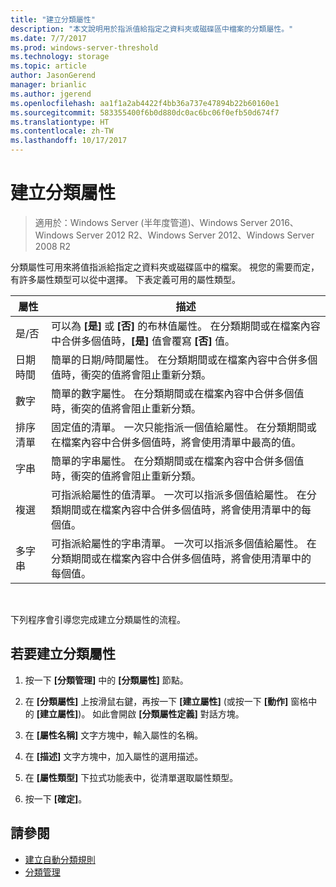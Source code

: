 ```yaml
---
title: "建立分類屬性"
description: "本文說明用於指派值給指定之資料夾或磁碟區中檔案的分類屬性。"
ms.date: 7/7/2017
ms.prod: windows-server-threshold
ms.technology: storage
ms.topic: article
author: JasonGerend
manager: brianlic
ms.author: jgerend
ms.openlocfilehash: aa1f1a2ab4422f4bb36a737e47894b22b60160e1
ms.sourcegitcommit: 583355400f6b0d880dc0ac6bc06f0efb50d674f7
ms.translationtype: HT
ms.contentlocale: zh-TW
ms.lasthandoff: 10/17/2017
---
```

# <a name="create-a-classification-property"></a>建立分類屬性

> 適用於：Windows Server (半年度管道)、Windows Server 2016、Windows Server 2012 R2、Windows Server 2012、Windows Server 2008 R2

分類屬性可用來將值指派給指定之資料夾或磁碟區中的檔案。 視您的需要而定，有許多屬性類型可以從中選擇。 下表定義可用的屬性類型。

|屬性 | 描述 |
| --- | --- |
| 是/否 | 可以為 **\[是\]** 或 **\[否\]** 的布林值屬性。 在分類期間或在檔案內容中合併多個值時，**\[是\]** 值會覆寫 **\[否\]** 值。 |
| 日期時間 | 簡單的日期/時間屬性。 在分類期間或在檔案內容中合併多個值時，衝突的值將會阻止重新分類。 |
| 數字 | 簡單的數字屬性。 在分類期間或在檔案內容中合併多個值時，衝突的值將會阻止重新分類。 |
| 排序清單 | 固定值的清單。 一次只能指派一個值給屬性。 在分類期間或在檔案內容中合併多個值時，將會使用清單中最高的值。 |
| 字串 | 簡單的字串屬性。 在分類期間或在檔案內容中合併多個值時，衝突的值將會阻止重新分類。 |
| 複選 | 可指派給屬性的值清單。 一次可以指派多個值給屬性。 在分類期間或在檔案內容中合併多個值時，將會使用清單中的每個值。 |
| 多字串 | 可指派給屬性的字串清單。 一次可以指派多個值給屬性。 在分類期間或在檔案內容中合併多個值時，將會使用清單中的每個值。 |

<br />

下列程序會引導您完成建立分類屬性的流程。

## <a name="to-create-a-classification-property"></a>若要建立分類屬性

1.  按一下 **\[分類管理\]** 中的 **\[分類屬性\]** 節點。

2.  在 **\[分類屬性\]** 上按滑鼠右鍵，再按一下 **\[建立屬性\]** (或按一下 **\[動作\]** 窗格中的 **\[建立屬性\]**)。 如此會開啟 **\[分類屬性定義\]** 對話方塊。

3.  在 **\[屬性名稱\]** 文字方塊中，輸入屬性的名稱。

4.  在 **\[描述\]** 文字方塊中，加入屬性的選用描述。

5.  在 **\[屬性類型]** 下拉式功能表中，從清單選取屬性類型。

6.  按一下 **\[確定\]**。

## <a name="see-also"></a>請參閱

-   [建立自動分類規則](create-automatic-classification-rule.md)
-   [分類管理](classification-management.md)